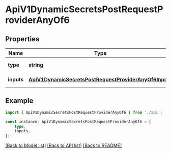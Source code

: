 # ApiV1DynamicSecretsPostRequestProviderAnyOf6


## Properties

Name | Type | Description | Notes
------------ | ------------- | ------------- | -------------
**type** | **string** |  | [default to undefined]
**inputs** | [**ApiV1DynamicSecretsPostRequestProviderAnyOf6Inputs**](ApiV1DynamicSecretsPostRequestProviderAnyOf6Inputs.md) |  | [default to undefined]

## Example

```typescript
import { ApiV1DynamicSecretsPostRequestProviderAnyOf6 } from './api';

const instance: ApiV1DynamicSecretsPostRequestProviderAnyOf6 = {
    type,
    inputs,
};
```

[[Back to Model list]](../README.md#documentation-for-models) [[Back to API list]](../README.md#documentation-for-api-endpoints) [[Back to README]](../README.md)
